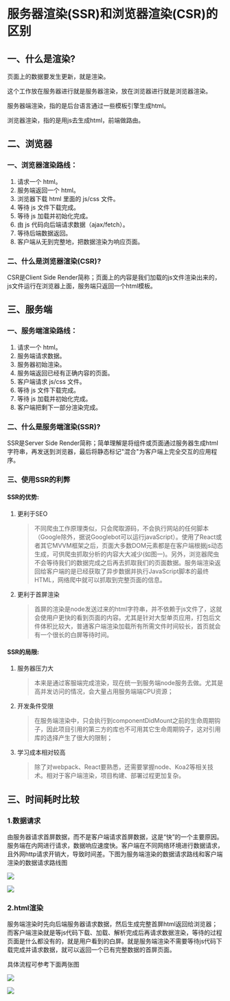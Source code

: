 # 服务器渲染(SSR)和浏览器渲染(CSR)的区别

## 一、什么是渲染?

页面上的数据要发生更新，就是渲染。

这个工作放在服务器进行就是服务器渲染，放在浏览器进行就是浏览器渲染。

服务器端渲染，指的是后台语言通过一些模板引擎生成html。

浏览器渲染，指的是用js去生成html，前端做路由。

## 二、浏览器

### 一、浏览器渲染路线：

1. 请求一个 html。
2. 服务端返回一个 html。
3. 浏览器下载 html 里面的 js/css 文件。
4. 等待 js 文件下载完成。
5. 等待 js 加载并初始化完成。
6. 由 js 代码向后端请求数据（ajax/fetch）。
7. 等待后端数据返回。
8. 客户端从无到完整地，把数据渲染为响应页面。

### 二、什么是浏览器渲染(CSR)?

CSR是Client Side Render简称；页面上的内容是我们加载的js文件渲染出来的，js文件运行在浏览器上面，服务端只返回一个html模板。

## 三、服务端

### 一、服务端渲染路线：

1. 请求一个 html。
2. 服务端请求数据。
3. 服务器初始渲染。
4. 服务端返回已经有正确内容的页面。
5. 客户端请求 js/css 文件。
6. 等待 js 文件下载完成。
7. 等待 js 加载并初始化完成。
8. 客户端把剩下一部分渲染完成。

### 二、什么是服务端渲染(SSR)?

SSR是Server Side Render简称；简单理解是将组件或页面通过服务器生成html字符串，再发送到浏览器，最后将静态标记"混合"为客户端上完全交互的应用程序。

### 三、使用SSR的利弊

#### SSR的优势:

1. 更利于SEO

   > 不同爬虫工作原理类似，只会爬取源码，不会执行网站的任何脚本（Google除外，据说Googlebot可以运行javaScript）。使用了React或者其它MVVM框架之后，页面大多数DOM元素都是在客户端根据js动态生成，可供爬虫抓取分析的内容大大减少(如图一)。另外，浏览器爬虫不会等待我们的数据完成之后再去抓取我们的页面数据。服务端渲染返回给客户端的是已经获取了异步数据并执行JavaScript脚本的最终HTML，网络爬中就可以抓取到完整页面的信息。

2. 更利于首屏渲染

   > 首屏的渲染是node发送过来的html字符串，并不依赖于js文件了，这就会使用户更快的看到页面的内容。尤其是针对大型单页应用，打包后文件体积比较大，普通客户端渲染加载所有所需文件时间较长，首页就会有一个很长的白屏等待时间。

#### SSR的局限:

1. 服务器压力大

   > 本来是通过客服端完成渲染，现在统一到服务端node服务去做。尤其是高并发访问的情况，会大量占用服务端端CPU资源；

2. 开发条件受限

   > 在服务端渲染中，只会执行到componentDidMount之前的生命周期钩子，因此项目引用的第三方的库也不可用其它生命周期钩子，这对引用库的选择产生了很大的限制；

3. 学习成本相对较高

   > 除了对webpack、React要熟悉，还需要掌握node、Koa2等相关技术。相对于客户端渲染，项目构建、部署过程更加复杂。



## 三、时间耗时比较

### 1.数据请求

由服务器请求首屏数据，而不是客户端请求首屏数据，这是“快”的一个主要原因。服务端在内网进行请求，数据响应速度快。客户端在不同网络环境进行数据请求，且外网http请求开销大，导致时间差。下图为服务端渲染的数据请求路线和客户端渲染的数据请求路线图

![](https://www.hualigs.cn/image/6179f8e711d05.jpg)

![](https://www.hualigs.cn/image/6179f90ae6d95.jpg)

### 2.html渲染

服务端渲染时先向后端服务器请求数据，然后生成完整首屏html返回给浏览器；而客户端渲染就是等js代码下载、加载、解析完成后再请求数据渲染，等待的过程页面是什么都没有的，就是用户看到的白屏。就是服务端渲染不需要等待js代码下载完成并请求数据，就可以返回一个已有完整数据的首屏页面。

具体流程可参考下面两张图

![](https://www.hualigs.cn/image/6179fa4a7253a.jpg)

![](https://www.hualigs.cn/image/6179fa190fa85.jpg)

